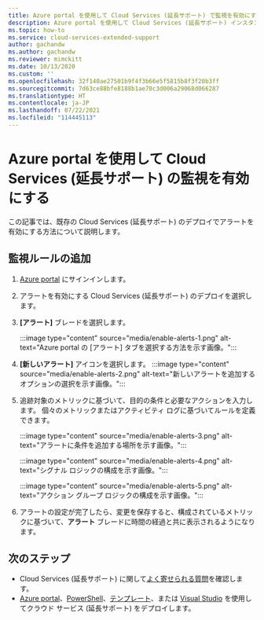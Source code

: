 ```yaml
---
title: Azure portal を使用して Cloud Services (延長サポート) で監視を有効にする
description: Azure portal を使用して Cloud Services (延長サポート) インスタンスに対して監視を有効にする
ms.topic: how-to
ms.service: cloud-services-extended-support
author: gachandw
ms.author: gachandw
ms.reviewer: mimckitt
ms.date: 10/13/2020
ms.custom: ''
ms.openlocfilehash: 32f140ae27501b9f4f3b66e5f5815b8f3f20b3ff
ms.sourcegitcommit: 7d63ce88bfe8188b1ae70c3d006a29068d066287
ms.translationtype: HT
ms.contentlocale: ja-JP
ms.lasthandoff: 07/22/2021
ms.locfileid: "114445113"
---
```

# <a name="enable-monitoring-for-cloud-services-extended-support-using-the-azure-portal"></a>Azure portal を使用して Cloud Services (延長サポート) の監視を有効にする

この記事では、既存の Cloud Services (延長サポート) のデプロイでアラートを有効にする方法について説明します。 

## <a name="add-monitoring-rules"></a>監視ルールの追加
1. [Azure portal](https://portal.azure.com) にサインインします。 
2. アラートを有効にする Cloud Services (延長サポート) のデプロイを選択します。 
3. **[アラート]** ブレードを選択します。 

    :::image type="content" source="media/enable-alerts-1.png" alt-text="Azure portal の [アラート] タブを選択する方法を示す画像。":::

4. **[新しいアラート]** アイコンを選択します。
     :::image type="content" source="media/enable-alerts-2.png" alt-text="新しいアラートを追加するオプションの選択を示す画像。":::

5. 追跡対象のメトリックに基づいて、目的の条件と必要なアクションを入力します。 個々のメトリックまたはアクティビティ ログに基づいてルールを定義できます。 

     :::image type="content" source="media/enable-alerts-3.png" alt-text="アラートに条件を追加する場所を示す画像。":::

     :::image type="content" source="media/enable-alerts-4.png" alt-text="シグナル ロジックの構成を示す画像。":::

     :::image type="content" source="media/enable-alerts-5.png" alt-text="アクション グループ ロジックの構成を示す画像。":::

6. アラートの設定が完了したら、変更を保存すると、構成されているメトリックに基づいて、**アラート** ブレードに時間の経過と共に表示されるようになります。

## <a name="next-steps"></a>次のステップ 
- Cloud Services (延長サポート) に関して[よく寄せられる質問](faq.yml)を確認します。
- [Azure portal](deploy-portal.md)、[PowerShell](deploy-powershell.md)、[テンプレート](deploy-template.md)、または [Visual Studio](deploy-visual-studio.md) を使用してクラウド サービス (延長サポート) をデプロイします。